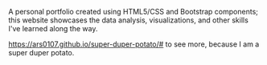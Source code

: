 A personal portfolio created using HTML5/CSS and Bootstrap components; this website showcases the data analysis, visualizations, and other skills I've learned along the way. 

https://ars0107.github.io/super-duper-potato/# to see more, because I am a super duper potato.
